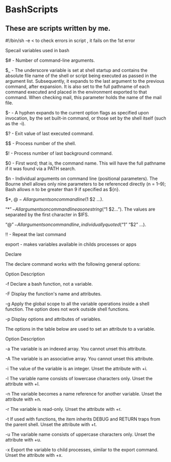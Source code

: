 # BashScripts
These are scripts written by me.
-------
#!/bin/sh -e < to check errors in script , it fails on the 1st error

Specail variables used in bash

$#	- Number of command-line arguments.

$_	- The underscore variable is set at shell startup and contains the absolute file name of the shell or script being executed as passed in the argument list. Subsequently, it         expands to the last argument to the previous command, after expansion. It is also set to the full pathname of each command executed and placed in the environment exported to       that command. When checking mail, this parameter holds the name of the mail file.

$-	- A hyphen expands to the current option flags as specified upon invocation, by the set built-in command, or those set by the shell itself (such as the -i).

$?	- Exit value of last executed command.

$$	  - Process number of the shell.

$!	- Process number of last background command.

$0	- First word; that is, the command name. This will have the full pathname if it was found via a PATH search.

$n	- Individual arguments on command line (positional parameters). The Bourne shell allows only nine parameters to be referenced directly (n = 1–9); 
Bash allows n to be greater than 9 if specified as ${n}.

$*, $@	- All arguments on command line ($1 $2 …).

“$*”	- All arguments on command line as one string (“$1 $2…”). The values are separated by the first character in $IFS.

“$@”	- All arguments on command line, individually quoted (“$1” “$2” …).

!!  -  Repeat the last command


export - makes variables available in childs processes or apps

Declare

The declare command works with the following general options:

Option	Description

-f	Declare a bash function, not a variable.

-F	Display the function's name and attributes.

-g	Apply the global scope to all the variable operations inside a shell function. The option does not work outside shell functions.

-p	Display options and attributes of variables.

The options in the table below are used to set an attribute to a variable.

Option	Description

-a	The variable is an indexed array. You cannot unset this attribute.

-A	The variable is an associative array. You cannot unset this attribute.

-i	The value of the variable is an integer. Unset the attribute with +i.

-l	The variable name consists of lowercase characters only. Unset the attribute with +l.

-n	The variable becomes a name reference for another variable. Unset the attribute with +n.

-r	The variable is read-only. Unset the attribute with +r.

-t	If used with functions, the item inherits DEBUG and RETURN traps from the parent shell. Unset the attribute with +t.

-u	The variable name consists of uppercase characters only. Unset the attribute with +u.

-x	Export the variable to child processes, similar to the export command. Unset the attribute with +x.
